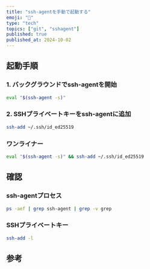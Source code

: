 ```yaml
---
title: "ssh-agentを手動で起動する"
emoji: "🔑"
type: "tech"
topics: ["git", "sshagent"]
published: true
published_at: 2024-10-02
---
```


## 起動手順

### 1. バックグラウンドでssh-agentを開始

```bash
eval "$(ssh-agent -s)"
```

### 2. SSHプライベートキーをssh-agentに追加

```bash
ssh-add ~/.ssh/id_ed25519
```

### ワンライナー

```bash
eval "$(ssh-agent -s)" && ssh-add ~/.ssh/id_ed25519
```

## 確認

### ssh-agentプロセス

```bash
ps -aef | grep ssh-agent | grep -v grep
```

### SSHプライベートキー

```bash
ssh-add -l
```

## 参考
